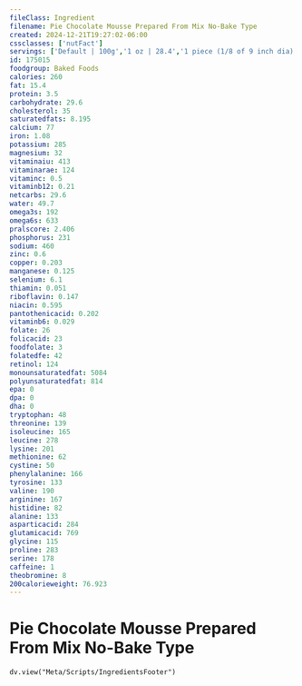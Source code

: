 ```yaml
---
fileClass: Ingredient
filename: Pie Chocolate Mousse Prepared From Mix No-Bake Type
created: 2024-12-21T19:27:02-06:00
cssclasses: ['nutFact']
servings: ['Default | 100g','1 oz | 28.4','1 piece (1/8 of 9 inch dia) | 95']
id: 175015
foodgroup: Baked Foods
calories: 260
fat: 15.4
protein: 3.5
carbohydrate: 29.6
cholesterol: 35
saturatedfats: 8.195
calcium: 77
iron: 1.08
potassium: 285
magnesium: 32
vitaminaiu: 413
vitaminarae: 124
vitaminc: 0.5
vitaminb12: 0.21
netcarbs: 29.6
water: 49.7
omega3s: 192
omega6s: 633
pralscore: 2.406
phosphorus: 231
sodium: 460
zinc: 0.6
copper: 0.203
manganese: 0.125
selenium: 6.1
thiamin: 0.051
riboflavin: 0.147
niacin: 0.595
pantothenicacid: 0.202
vitaminb6: 0.029
folate: 26
folicacid: 23
foodfolate: 3
folatedfe: 42
retinol: 124
monounsaturatedfat: 5084
polyunsaturatedfat: 814
epa: 0
dpa: 0
dha: 0
tryptophan: 48
threonine: 139
isoleucine: 165
leucine: 278
lysine: 201
methionine: 62
cystine: 50
phenylalanine: 166
tyrosine: 133
valine: 190
arginine: 167
histidine: 82
alanine: 133
asparticacid: 284
glutamicacid: 769
glycine: 115
proline: 283
serine: 178
caffeine: 1
theobromine: 8
200calorieweight: 76.923
---
```


# Pie Chocolate Mousse Prepared From Mix No-Bake Type

```dataviewjs
dv.view("Meta/Scripts/IngredientsFooter")
```
